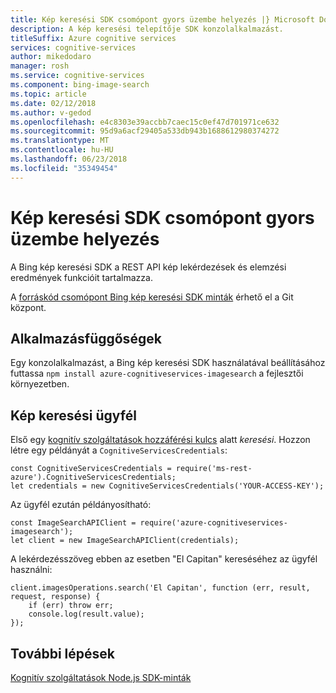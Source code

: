```yaml
---
title: Kép keresési SDK csomópont gyors üzembe helyezés |} Microsoft Docs
description: A kép keresési telepítője SDK konzolalkalmazást.
titleSuffix: Azure cognitive services
services: cognitive-services
author: mikedodaro
manager: rosh
ms.service: cognitive-services
ms.component: bing-image-search
ms.topic: article
ms.date: 02/12/2018
ms.author: v-gedod
ms.openlocfilehash: e4c8303e39accbb7caec15c0ef47d701971ce632
ms.sourcegitcommit: 95d9a6acf29405a533db943b1688612980374272
ms.translationtype: MT
ms.contentlocale: hu-HU
ms.lasthandoff: 06/23/2018
ms.locfileid: "35349454"
---
```

# <a name="image-search-sdk-node-quickstart"></a>Kép keresési SDK csomópont gyors üzembe helyezés

A Bing kép keresési SDK a REST API kép lekérdezések és elemzési eredmények funkcióit tartalmazza. 

A [forráskód csomópont Bing kép keresési SDK minták](https://github.com/Azure-Samples/cognitive-services-node-sdk-samples/blob/master/Samples/imageSearch.js) érhető el a Git központ.

## <a name="application-dependencies"></a>Alkalmazásfüggőségek

Egy konzolalkalmazást, a Bing kép keresési SDK használatával beállításához futtassa `npm install azure-cognitiveservices-imagesearch` a fejlesztői környezetben.

## <a name="image-search-client"></a>Kép keresési ügyfél
Első egy [kognitív szolgáltatások hozzáférési kulcs](https://azure.microsoft.com/try/cognitive-services/) alatt *keresési*. Hozzon létre egy példányát a `CognitiveServicesCredentials`:
```
const CognitiveServicesCredentials = require('ms-rest-azure').CognitiveServicesCredentials;
let credentials = new CognitiveServicesCredentials('YOUR-ACCESS-KEY');
```
Az ügyfél ezután példányosítható:
```
const ImageSearchAPIClient = require('azure-cognitiveservices-imagesearch');
let client = new ImageSearchAPIClient(credentials);
```
A lekérdezésszöveg ebben az esetben "El Capitan" kereséséhez az ügyfél használni:
```
client.imagesOperations.search('El Capitan', function (err, result, request, response) {
    if (err) throw err;
    console.log(result.value);
});

```
<!-- Need to sanitize result
The code prints `result.value` items to the console without parsing any text. The results will be:
- _type: 'ImageObjectElementType'

![Imageresults](media/node-sdk-quickstart-image-results.png)
-->

## <a name="next-steps"></a>További lépések

[Kognitív szolgáltatások Node.js SDK-minták](https://github.com/Azure-Samples/cognitive-services-node-sdk-samples)